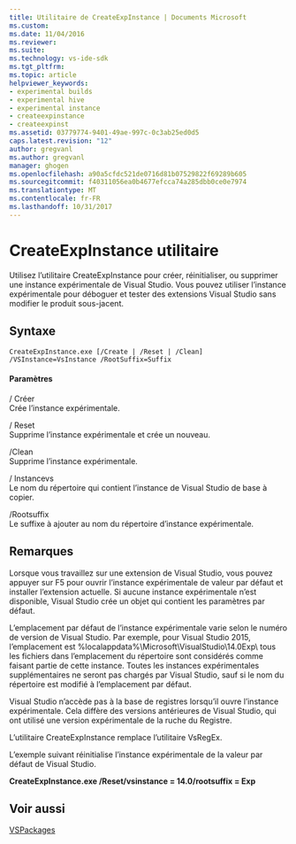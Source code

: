 ```yaml
---
title: Utilitaire de CreateExpInstance | Documents Microsoft
ms.custom: 
ms.date: 11/04/2016
ms.reviewer: 
ms.suite: 
ms.technology: vs-ide-sdk
ms.tgt_pltfrm: 
ms.topic: article
helpviewer_keywords:
- experimental builds
- experimental hive
- experimental instance
- createexpinstance
- createexpinst
ms.assetid: 03779774-9401-49ae-997c-0c3ab25ed0d5
caps.latest.revision: "12"
author: gregvanl
ms.author: gregvanl
manager: ghogen
ms.openlocfilehash: a90a5cfdc521de0716d81b07529822f69289b605
ms.sourcegitcommit: f40311056ea0b4677efcca74a285dbb0ce0e7974
ms.translationtype: MT
ms.contentlocale: fr-FR
ms.lasthandoff: 10/31/2017
---
```

# <a name="createexpinstance-utility"></a>CreateExpInstance utilitaire
Utilisez l’utilitaire CreateExpInstance pour créer, réinitialiser, ou supprimer une instance expérimentale de Visual Studio. Vous pouvez utiliser l’instance expérimentale pour déboguer et tester des extensions Visual Studio sans modifier le produit sous-jacent.  
  
## <a name="syntax"></a>Syntaxe  
  
```  
CreateExpInstance.exe [/Create | /Reset | /Clean] /VSInstance=VsInstance /RootSuffix=Suffix  
```  
  
#### <a name="parameters"></a>Paramètres  
 / Créer  
 Crée l’instance expérimentale.  
  
 / Reset  
 Supprime l’instance expérimentale et crée un nouveau.  
  
 /Clean  
 Supprime l’instance expérimentale.  
  
 / Instancevs  
 Le nom du répertoire qui contient l’instance de Visual Studio de base à copier.  
  
 /Rootsuffix  
 Le suffixe à ajouter au nom du répertoire d’instance expérimentale.  
  
## <a name="remarks"></a>Remarques  
 Lorsque vous travaillez sur une extension de Visual Studio, vous pouvez appuyer sur F5 pour ouvrir l’instance expérimentale de valeur par défaut et installer l’extension actuelle. Si aucune instance expérimentale n’est disponible, Visual Studio crée un objet qui contient les paramètres par défaut.  
  
 L’emplacement par défaut de l’instance expérimentale varie selon le numéro de version de Visual Studio. Par exemple, pour Visual Studio 2015, l’emplacement est %localappdata%\Microsoft\VisualStudio\14.0Exp\ tous les fichiers dans l’emplacement du répertoire sont considérés comme faisant partie de cette instance. Toutes les instances expérimentales supplémentaires ne seront pas chargés par Visual Studio, sauf si le nom du répertoire est modifié à l’emplacement par défaut.  
  
 Visual Studio n’accède pas à la base de registres lorsqu’il ouvre l’instance expérimentale. Cela diffère des versions antérieures de Visual Studio, qui ont utilisé une version expérimentale de la ruche du Registre.  
  
 L’utilitaire CreateExpInstance remplace l’utilitaire VsRegEx.  
  
 L’exemple suivant réinitialise l’instance expérimentale de la valeur par défaut de Visual Studio.  
  
 **CreateExpInstance.exe /Reset/vsinstance = 14.0/rootsuffix = Exp**  
  
## <a name="see-also"></a>Voir aussi  
 [VSPackages](../../extensibility/internals/vspackages.md)
